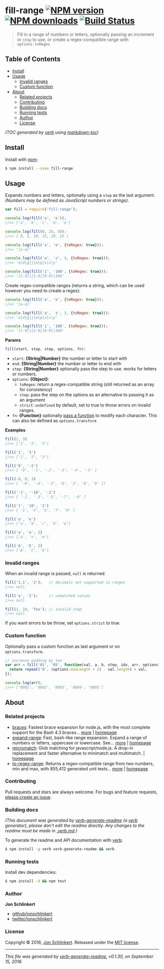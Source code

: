 # fill-range [![NPM version](https://img.shields.io/npm/v/fill-range.svg?style=flat)](https://www.npmjs.com/package/fill-range) [![NPM downloads](https://img.shields.io/npm/dm/fill-range.svg?style=flat)](https://npmjs.org/package/fill-range) [![Build Status](https://img.shields.io/travis/jonschlinkert/fill-range.svg?style=flat)](https://travis-ci.org/jonschlinkert/fill-range)

> Fill in a range of numbers or letters, optionally passing an increment or `step` to use, or create a regex-compatible range with `options.toRegex`

## Table of Contents

- [Install](#install)
- [Usage](#usage)
  * [Invalid ranges](#invalid-ranges)
  * [Custom function](#custom-function)
- [About](#about)
  * [Related projects](#related-projects)
  * [Contributing](#contributing)
  * [Building docs](#building-docs)
  * [Running tests](#running-tests)
  * [Author](#author)
  * [License](#license)

_(TOC generated by [verb](https://github.com/verbose/verb) using [markdown-toc](https://github.com/jonschlinkert/markdown-toc))_

## Install

Install with [npm](https://www.npmjs.com/):

```sh
$ npm install --save fill-range
```

## Usage

Expands numbers and letters, optionally using a `step` as the last argument. _(Numbers may be defined as JavaScript numbers or strings)_.

```js
var fill = require('fill-range');

console.log(fill('a', 'e'));
//=> ['a', 'b', 'c', 'd', 'e']

console.log(fill(0, 25, 5));
//=> [ 0, 5, 10, 15, 20, 25 ]

console.log(fill('a', 'e', {toRegex: true}));
//=> '[a-e]'

console.log(fill('a', 'z', 3, {toRegex: true}));
//=> 'a|d|g|j|m|p|s|v|y'

console.log(fill('1', '100', {toRegex: true}));
//=> '[1-9]|[1-9][0-9]|100'
```

Create regex-compatible ranges (returns a string, which can be used however you need to create a regex):

```js
console.log(fill('a', 'e', {toRegex: true}));
//=> '[a-e]'

console.log(fill('a', 'z', 3, {toRegex: true}));
//=> 'a|d|g|j|m|p|s|v|y'

console.log(fill('1', '100', {toRegex: true}));
//=> '[1-9]|[1-9][0-9]|100'
```

**Params**

```js
fill(start, stop, step, options, fn);
```

* `start`: **{String|Number}** the number or letter to start with
* `end`: **{String|Number}** the number or letter to end with
* `step`: **{String|Number}** optionally pass the step to use. works for letters or numbers.
* `options`: **{Object}**:
  - `toRegex`: return a regex-compatible string (still returned as an array for consistency)
  - `step`: pass the step on the options as an alternative to passing it as an argument
  - `strict`: `undefined` by default, set to true to throw errors on invalid ranges.
* `fn`: **{Function}** optionally [pass a function](#custom-function) to modify each character. This can also be defined as `options.transform`

**Examples**

```js
fill(1, 3)
//=> ['1', '2', '3']

fill('1', '3')
//=> ['1', '2', '3']

fill('0', '-5')
//=> [ '0', '-1', '-2', '-3', '-4', '-5' ]

fill(-9, 9, 3)
//=> [ '-9', '-6', '-3', '0', '3', '6', '9' ])

fill('-1', '-10', '-2')
//=> [ '-1', '-3', '-5', '-7', '-9' ]

fill('1', '10', '2')
//=> [ '1', '3', '5', '7', '9' ]

fill('a', 'e')
//=> ['a', 'b', 'c', 'd', 'e']

fill('a', 'e', 2)
//=> ['a', 'c', 'e']

fill('A', 'E', 2)
//=> ['A', 'C', 'E']
```

### Invalid ranges

When an invalid range is passed, `null` is returned.

```js
fill('1.1', '2');   // decimals not supported in ranges
//=> null

fill('a', '2');     // unmatched values
//=> null

fill(1, 10, 'foo'); // invalid step
//=> null
```

If you want errors to be throw, set `options.strict` to true.

### Custom function

Optionally pass a custom function as last argument or on `options.transform`.

```js
// increase padding by two
var arr = fill('01', '05', function(val, a, b, step, idx, arr, options) {
  return repeat('0', (options.maxLength + 2) - val.length) + val;
});

console.log(arr);
//=> ['0001', '0002', '0003', '0004', '0005']
```

## About

### Related projects

* [braces](https://www.npmjs.com/package/braces): Fastest brace expansion for node.js, with the most complete support for the Bash 4.3 braces… [more](https://github.com/jonschlinkert/braces) | [homepage](https://github.com/jonschlinkert/braces "Fastest brace expansion for node.js, with the most complete support for the Bash 4.3 braces specification.")
* [expand-range](https://www.npmjs.com/package/expand-range): Fast, bash-like range expansion. Expand a range of numbers or letters, uppercase or lowercase. See… [more](https://github.com/jonschlinkert/expand-range) | [homepage](https://github.com/jonschlinkert/expand-range "Fast, bash-like range expansion. Expand a range of numbers or letters, uppercase or lowercase. See the benchmarks. Used by micromatch.")
* [micromatch](https://www.npmjs.com/package/micromatch): Glob matching for javascript/node.js. A drop-in replacement and faster alternative to minimatch and multimatch. | [homepage](https://github.com/jonschlinkert/micromatch "Glob matching for javascript/node.js. A drop-in replacement and faster alternative to minimatch and multimatch.")
* [to-regex-range](https://www.npmjs.com/package/to-regex-range): Returns a regex-compatible range from two numbers, min and max, with 855,412 generated unit tests… [more](https://github.com/jonschlinkert/to-regex-range) | [homepage](https://github.com/jonschlinkert/to-regex-range "Returns a regex-compatible range from two numbers, min and max, with 855,412 generated unit tests to validate it's accuracy! Useful for creating regular expressions to validate numbers, ranges, years, etc. Returns a string, allowing the returned value to ")

### Contributing

Pull requests and stars are always welcome. For bugs and feature requests, [please create an issue](../../issues/new).

### Building docs

_(This document was generated by [verb-generate-readme](https://github.com/verbose/verb-generate-readme) (a [verb](https://github.com/verbose/verb) generator), please don't edit the readme directly. Any changes to the readme must be made in [.verb.md](.verb.md).)_

To generate the readme and API documentation with [verb](https://github.com/verbose/verb):

```sh
$ npm install -g verb verb-generate-readme && verb
```

### Running tests

Install dev dependencies:

```sh
$ npm install -d && npm test
```

### Author

**Jon Schlinkert**

* [github/jonschlinkert](https://github.com/jonschlinkert)
* [twitter/jonschlinkert](http://twitter.com/jonschlinkert)

### License

Copyright © 2016, [Jon Schlinkert](https://github.com/jonschlinkert).
Released under the [MIT license](https://github.com/jonschlinkert/fill-range/blob/master/LICENSE).

***

_This file was generated by [verb-generate-readme](https://github.com/verbose/verb-generate-readme), v0.1.30, on September 15, 2016._